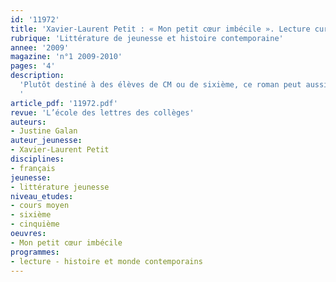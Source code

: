 ```yaml
---
id: '11972'
title: 'Xavier-Laurent Petit : « Mon petit cœur imbécile ». Lecture cursive, CM-5e'
rubrique: 'Littérature de jeunesse et histoire contemporaine'
annee: '2009'
magazine: 'n°1 2009-2010'
pages: '4'
description: 
  'Plutôt destiné à des élèves de CM ou de sixième, ce roman peut aussi être proposé en cinquième, selon le niveau des élèves. Les thèmes qu’il développe (une enfant malade, une course pour la sauver) en font un livre original et touchant. Il s’agit de l’histoire, racontée à la première personne, de Sisanda, une petite Africaine atteinte d’une malformation cardiaque, qui évoque son combat pour survivre, pour discipliner son « petit cœur imbécile », avec l’aide de sa mère Maswala, « l’antilope », laquelle va tout mettre en œuvre pour faire soigner sa fille.
  '
article_pdf: '11972.pdf'
revue: 'L’école des lettres des collèges'
auteurs:
- Justine Galan
auteur_jeunesse:
- Xavier-Laurent Petit
disciplines:
- français
jeunesse:
- littérature jeunesse
niveau_etudes:
- cours moyen
- sixième
- cinquième
oeuvres:
- Mon petit cœur imbécile
programmes:
- lecture - histoire et monde contemporains
---
```

